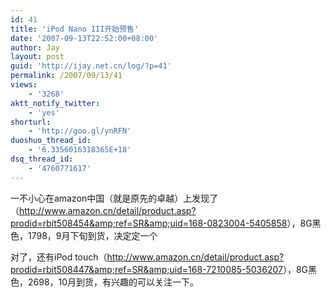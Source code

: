 ```yaml
---
id: 41
title: 'iPod Nano III开始预售'
date: '2007-09-13T22:52:00+08:00'
author: Jay
layout: post
guid: 'http://ijay.net.cn/log/?p=41'
permalink: /2007/09/13/41
views:
    - '3268'
aktt_notify_twitter:
    - 'yes'
shorturl:
    - 'http://goo.gl/ynRFN'
duoshuo_thread_id:
    - '6.3356016318365E+18'
dsq_thread_id:
    - '4760771617'
---
```


一不小心在amazon中国（就是原先的卓越）上发现了（<a href="http://www.amazon.cn/IPOD-NANO-8G-3%E4%BB%A3%E9%BB%91%E8%89%B2/dp/B0010LGWGE?uid=168-0823004-5405858&amp;ref=SR" title="http://www.amazon.cn/detail/product.asp?prodid=rbit508454&amp;ref=SR&amp;uid=168-0823004-5405858">http://www.amazon.cn/detail/product.asp?prodid=rbit508454&amp;ref=SR&amp;uid=168-0823004-5405858</a>），8G黑色，1798，9月下旬到货，决定定一个

对了，还有iPod touch（<a href="http://www.amazon.cn/IPOD-TOUCH-8G/dp/B0010LGWFU?uid=168-7210085-5036207&amp;ref=SR" title="http://www.amazon.cn/detail/product.asp?prodid=rbit508447&amp;ref=SR&amp;uid=168-7210085-5036207">http://www.amazon.cn/detail/product.asp?prodid=rbit508447&amp;ref=SR&amp;uid=168-7210085-5036207</a>），8G黑色，2698，10月到货，有兴趣的可以关注一下。